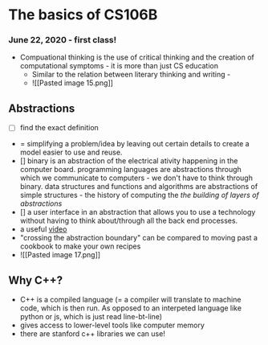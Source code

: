 # The basics of CS106B
### June 22, 2020 - first class!

- Compuational thinking is the use of critical thinking and the creation of computational symptoms - it is more than just CS education
	- Similar to the relation between literary thinking and writing - 
	- ![[Pasted image 15.png]] 

## Abstractions
- [ ] find the exact definition
- = simplifying a problem/idea by leaving out certain details to create a model easier to use and reuse.
- [] binary is an abstraction of the electrical ativity happening in the computer board. programming languages are abstractions through which we communicate to computers - we don't have to think through binary. data structures and functions and algorithms are abstractions of simple structures - the history of computing the *the building of layers of abstractions*
- [] a user interface in an abstraction that allows you to use a technology without having to think about/through all the back end processes.
- a useful [video](https://www.youtube.com/watch?v=_y-5nZAbgt4)
- "crossing the abstraction boundary" can be compared to moving past a cookbook to make your own recipes
- ![[Pasted image 17.png]] 

## Why C++?
- C++ is a compiled language (= a compiler will translate to machine code, which is then run. As opposed to an interpeted language like python or js, which is just read line-bt-line)
- gives access to lower-level tools like computer memory
- there are stanford c++ libraries we can use!